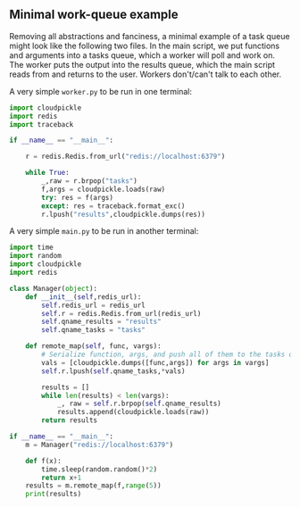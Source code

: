 ## Minimal work-queue example

Removing all abstractions and fanciness, a minimal example of a
task queue might look like the following two files. In the main script, we put
functions and arguments into a tasks queue, which a worker will
poll and work on. The worker puts the output into the results queue,
which the main script reads from and returns to the user. Workers
don't/can't talk to each other.


A very simple `worker.py` to be run in one terminal:
```python
import cloudpickle
import redis
import traceback

if __name__ == "__main__":

    r = redis.Redis.from_url("redis://localhost:6379")

    while True:
        _,raw = r.brpop("tasks")
        f,args = cloudpickle.loads(raw)
        try: res = f(args)
        except: res = traceback.format_exc()
        r.lpush("results",cloudpickle.dumps(res))
```

A very simple `main.py` to be run in another terminal:
```python
import time
import random
import cloudpickle
import redis

class Manager(object):
    def __init__(self,redis_url):
        self.redis_url = redis_url
        self.r = redis.Redis.from_url(redis_url)
        self.qname_results = "results"
        self.qname_tasks = "tasks"

    def remote_map(self, func, vargs):
        # Serialize function, args, and push all of them to the tasks queue
        vals = [cloudpickle.dumps([func,args]) for args in vargs]
        self.r.lpush(self.qname_tasks,*vals)

        results = []
        while len(results) < len(vargs):
            _, raw = self.r.brpop(self.qname_results)
            results.append(cloudpickle.loads(raw))
        return results

if __name__ == "__main__":
    m = Manager("redis://localhost:6379")

    def f(x):
        time.sleep(random.random()*2)
        return x+1
    results = m.remote_map(f,range(5))
    print(results)
```



